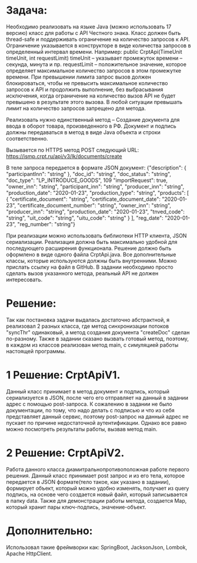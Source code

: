 # Задача:

Необходимо реализовать на языке Java (можно использовать 17
версию) класс для работы с API Честного знака. Класс должен быть
thread-safe и поддерживать ограничение на количество запросов к
API. Ограничение указывается в конструкторе в виде количества
запросов в определенный интервал времени. Например:
public CrptApi(TimeUnit timeUnit, int requestLimit)
timeUnit – указывает промежуток времени – секунда, минута и пр.
requestLimit – положительное значение, которое определяет
максимальное количество запросов в этом промежутке времени.
При превышении лимита запрос вызов должен блокироваться,
чтобы не превысить максимальное количество запросов к API и
продолжить выполнение, без выбрасывания исключения, когда
ограничение на количество вызов API не будет превышено в
результате этого вызова. В любой ситуации превышать лимит на
количество запросов запрещено для метода.

Реализовать нужно единственный метод – Создание документа для
ввода в оборот товара, произведенного в РФ. Документ и подпись
должны передаваться в метод в виде Java объекта и строки
соответственно.

Вызывается по HTTPS метод POST следующий URL: https://ismp.crpt.ru/api/v3/lk/documents/create

В теле запроса передается в формате JSON документ: {"description":
{ "participantInn": "string" }, "doc_id": "string", "doc_status": "string",
"doc_type": "LP_INTRODUCE_GOODS", 109 "importRequest": true,
"owner_inn": "string", "participant_inn": "string", "producer_inn":
"string", "production_date": "2020-01-23", "production_type": "string",
"products": [ { "certificate_document": "string",
"certificate_document_date": "2020-01-23",
"certificate_document_number": "string", "owner_inn": "string",
"producer_inn": "string", "production_date": "2020-01-23",
"tnved_code": "string", "uit_code": "string", "uitu_code": "string" } ],
"reg_date": "2020-01-23", "reg_number": "string"}

При реализации можно использовать библиотеки HTTP клиента,
JSON сериализации. Реализация должна быть максимально
удобной для последующего расширения функционала.
Решение должно быть оформлено в виде одного файла
CrptApi.java. Все дополнительные классы, которые используются
должны быть внутренними.
Можно прислать ссылку на файл в GitHub.
В задании необходимо просто сделать вызов указанного метода,
реальный API не должен интересовать.

# Решение:
Так как постановка задачи выдалась достаточно абстрактной, я реализовал 2 разных класса, 
где метод синхронизации потоков "syncThr" одинаковый, а метод создания документа "createDoc" сделан по-разному.
Также в задании сказано вызвать готовый метод, поэтому, в каждом из классов реализован метод main, 
с симуляцией работы настоящей программы. 

# 1 Решение: CrptApiV1.
Данный класс принимает в метод документ и подпись, который сериализуется в JSON, 
после чего его отправляет на данный в задании адрес с помощью post-запроса. К сожалению в задании не было документации,
по тому, что надо делать с подписью и что из себя представляет данный сервис, поэтому post-запрос на данный адрес не пускает
по причине недостаточной аутентификации. Однако все равно можно посмотреть результаты работы, вызвав метод main.

# 2 Решение: CrptApiV2.
Работа данного класса диамитральнопротивоположная работе первого решения. Данный класс принимает post запрос и 
из его тела, которое передается в JSON формате(тело такое, как указано в задании), формирует объект, который можно
удобно изменять, получает из query подпись, на основе чего создается новый файл, который записывается в папку data.
Также для демонстрации работы метода, создается Map, который хранит пары ключ-подпись, значение-объект.

# Дополнительно:
Использовал такие фреймворки как: SpringBoot, JacksonJson, Lombok, Apache HttpClient.
